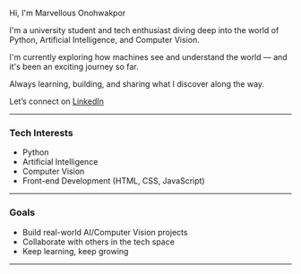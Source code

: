 Hi, I'm Marvellous Onohwakpor

 I'm a university student and tech enthusiast diving deep into the world of Python, Artificial Intelligence, and Computer Vision.

 I'm currently exploring how machines see and understand the world — and it's been an exciting journey so far.

 Always learning, building, and sharing what I discover along the way.

 Let’s connect on [LinkedIn](https://www.linkedin.com/in/marvellous-onohwakpor/)

---

###  Tech Interests
- Python 
- Artificial Intelligence 
- Computer Vision 
- Front-end Development (HTML, CSS, JavaScript)

---

###  Goals
- Build real-world AI/Computer Vision projects
- Collaborate with others in the tech space
- Keep learning, keep growing

---

 




